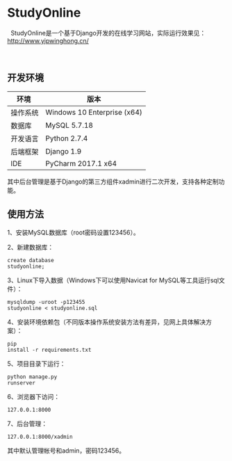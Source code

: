 # StudyOnline
 
 StudyOnline是一个基于Django开发的在线学习网站，实际运行效果见：http://www.yipwinghong.cn/
 

 
## 开发环境
环境 | 版本
---|---
操作系统 | Windows 10 Enterprise (x64)
数据库 | MySQL 5.7.18
开发语言 | Python 2.7.4
后端框架 | Django 1.9
IDE | PyCharm 2017.1 x64

 其中后台管理是基于Django的第三方组件xadmin进行二次开发，支持各种定制功能。
 
 
 
## 使用方法
 1、安装MySQL数据库（root密码设置123456）。

 2、新建数据库：<pre><code>create database studyonline;</code></pre>

 3、Linux下导入数据（Windows下可以使用Navicat for MySQL等工具运行sql文件）：<pre><code>mysqldump -uroot -p123455 studyonline < studyonline.sql
</code></pre>

 4、安装环境依赖包（不同版本操作系统安装方法有差异，见网上具体解决方案）：<pre><code>pip install -r requirements.txt</code></pre>

 5、项目目录下运行：<pre><code>python manage.py runserver</code></pre>

 6、浏览器下访问：<pre><code>127.0.0.1:8000</code></pre>

 7、后台管理：<pre><code>127.0.0.1:8000/xadmin</code></pre>
 其中默认管理帐号和admin，密码123456。
